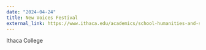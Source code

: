 ```yaml
---
date: "2024-04-24"
title: New Voices Festival
external_link: https://www.ithaca.edu/academics/school-humanities-and-sciences/writing/new-voices-festival
---
```


Ithaca College